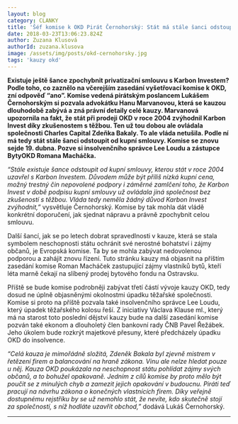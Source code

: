 ```yaml
---
layout: blog
category: CLANKY
title: 'Šéf komise k OKD Pirát Černohorský: Stát má stále šanci odstoupit od privatizační smlouvy'
date: 2018-03-23T13:06:23.824Z
author: Zuzana Klusová
authorId: zuzana.klusova
image: /assets/img/posts/okd-cernohorsky.jpg
tags: 'kauzy okd'
---
```


**Existuje ještě šance zpochybnit privatizační smlouvu s Karbon Investem? Podle toho, co zaznělo na včerejším zasedání vyšetřovací komise k OKD, zní odpověď “ano”. Komise vedená pirátským poslancem Lukášem Černohorským si pozvala advokátku Hanu Marvanovou, která se kauzou dlouhodobě zabývá a zná právní detaily celé kauzy. Marvanová upozornila na fakt, že stát při prodeji OKD v roce 2004 zvýhodnil Karbon Invest díky zkušenostem s těžbou. Ten už tou dobou ale ovládala společnosti Charles Capital Zdeňka Bakaly. To ale vláda netušila. Podle ní má tedy stát stále šanci odstoupit od kupní smlouvy. Komise se znovu sejde 19\. dubna. Pozve si insolvenčního správce Lee Loudu a zástupce BytyOKD Romana Macháčka.**

_“Stále existuje šance odstoupit od kupní smlouvy, kterou stát v roce 2004 uzavřel s Karbon Investem. Důvodem může být příliš nízká kupní cena, možný trestný čin nepovolené podpory i záměrné zamlčení toho, že Karbon Invest v době podpisu kupní smlouvy už ovládala jiná společnost bez zkušeností s těžbou. Vláda tedy neměla žádný důvod Karbon Invest zvýhodnit,”_ vysvětluje Černohorský. Komise by tak mohla dát vládě konkrétní doporučení, jak sjednat nápravu a právně zpochybnit celou smlouvu.

Další šancí, jak se po letech dobrat spravedlnosti v kauze, která se stala symbolem neschopnosti státu ochránit své nerostné bohatství i zájmy občanů, je Evropská komise. Ta by se mohla zabývat nedovolenou podporou a zahájit znovu řízení. Tuto stránku kauzy má objasnit na příštím zasedání komise Roman Macháček zastupující zájmy vlastníků bytů, kteří léta marně čekají na slíbený prodej bytového fondu na Ostravsku.

Příště se bude komise podrobněji zabývat třetí částí vývoje kauzy OKD, tedy dosud ne úplně objasněnými okolnostmi úpadku těžařské společnosti. Komise si proto na příště pozvala také insolvenčního správce Lee Loudu, který úpadek těžařského kolosu řeší. Z iniciativy Václava Klause ml., který má na starost toto poslední dějství kauzy bude na další zasedání komise pozván také ekonom a dlouholetý člen bankovní rady ČNB Pavel Řežábek. Jeho úkolem bude rozkrýt majetkové přesuny, které předcházely úpadku OKD do insolvence.

_“Celá kauza je mimořádně složitá, Zdeněk Bakala byl zjevně mistrem v řetězení firem a balancování na hraně zákona. Vinu ale nelze hledat pouze u něj. Kauza OKD poukázala na neschopnost státu pohlídat zájmy svých občanů, a to bohužel opakovaně. Jedním z cílů komise by proto mělo být poučit se z minulých chyb a zamezit jejich opakování v budoucnu. Piráti teď pracují na návrhu zákona o konečných vlastnících firem. Díky veřejně dostupnému rejstříku by se už nemohlo stát, že nevíte, kdo skutečně stojí za společností, s níž hodláte uzavřít obchod,”_ dodává Lukáš Černohorský.

- - -